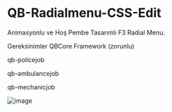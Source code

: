 # QB-Radialmenu-CSS-Edit
Animasyonlu ve Hoş Pembe Tasarımlı F3 Radial Menu. 

Gereksinimler
QBCore Framework (zorunlu)

qb-policejob

qb-ambulancejob

qb-mechanicjob

![image](https://r2.fivemanage.com/Gwsw9VXWmyqepK9ZBfTR8/qb-radialmenu.PNG)

